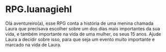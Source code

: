 # RPG.luanagiehl
Olá aventureiro(a), esse RPG conta a história de uma menina chamada Laura que precisava escolher sobre um dos dias mais importantes da sua vida, e também importante na vida de uma mulher, os seus 15 anos. Ajude Laura a decidir sobre isso, para que seja um evento muito importante e marcado na vida de Laura.
